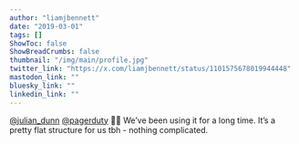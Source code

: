 ```yaml
---
author: "liamjbennett"
date: "2019-03-01"
tags: []
ShowToc: false
ShowBreadCrumbs: false
thumbnail: "/img/main/profile.jpg"
twitter_link: "https://x.com/liamjbennett/status/1101575678019944448"
mastodon_link: ""
bluesky_link: ""
linkedin_link: ""
---
```


[@julian_dunn](https://x.com/julian_dunn) [@pagerduty](https://x.com/pagerduty) 👍🏻 We’ve been using it for a long time. It’s a pretty flat structure for us tbh - nothing complicated.

